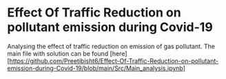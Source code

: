 # Effect Of Traffic Reduction on pollutant emission during Covid-19
 
Analysing the effect of traffic reduction on emission of gas pollutant. The main file with solution can be found [here][https://github.com/Preetibisht6/Effect-Of-Traffic-Reduction-on-pollutant-emission-during-Covid-19/blob/main/Src/Main_analysis.ipynb]
